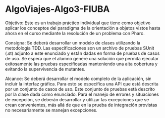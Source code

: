 # AlgoViajes-Algo3-FIUBA
Objetivo:
Este es un trabajo práctico individual que tiene como objetivo aplicar los conceptos del paradigma de la orientación a objetos vistos hasta ahora en el curso mediante la resolución de un problema con Pharo.

Consigna:
Se deberá desarrollar un modelo de clases utilizando la metodología TDD. Las especificaciones son un archivo de pruebas SUnit (.st) adjunto a este enunciado y están dadas en forma de pruebas de casos de uso. Se espera que el alumno genere una solución que permita ejecutar exitosamente las pruebas especificadas manteniendo una alta cobertura y evitando la supervivencia de mutantes.

Alcance:
Se deberá desarrollar el modelo completo de la aplicación, sin incluir la interfaz gráfica. Para esto se especifica una API que está descrita por un conjunto de casos de uso. Este conjunto de pruebas está descrito por la clase dada como enunciado.
Para el manejo de errores y situaciones de excepción, se deberán desarrollar y utilizar las excepciones que se crean convenientes, más allá de que en la prueba de integración provistas no necesariamente se manejan excepciones.
